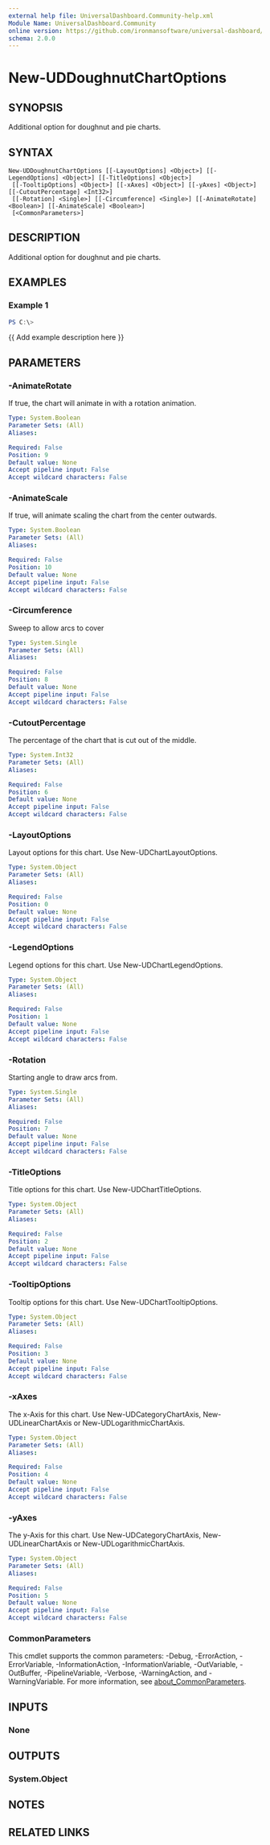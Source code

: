 ```yaml
---
external help file: UniversalDashboard.Community-help.xml
Module Name: UniversalDashboard.Community
online version: https://github.com/ironmansoftware/universal-dashboard/blob/master/src/UniversalDashboard/Help/New-UDCollection.md
schema: 2.0.0
---
```


# New-UDDoughnutChartOptions

## SYNOPSIS
Additional option for doughnut and pie charts.

## SYNTAX

```
New-UDDoughnutChartOptions [[-LayoutOptions] <Object>] [[-LegendOptions] <Object>] [[-TitleOptions] <Object>]
 [[-TooltipOptions] <Object>] [[-xAxes] <Object>] [[-yAxes] <Object>] [[-CutoutPercentage] <Int32>]
 [[-Rotation] <Single>] [[-Circumference] <Single>] [[-AnimateRotate] <Boolean>] [[-AnimateScale] <Boolean>]
 [<CommonParameters>]
```

## DESCRIPTION
Additional option for doughnut and pie charts.

## EXAMPLES

### Example 1
```powershell
PS C:\> 
```

{{ Add example description here }}

## PARAMETERS

### -AnimateRotate
If true, the chart will animate in with a rotation animation.

```yaml
Type: System.Boolean
Parameter Sets: (All)
Aliases:

Required: False
Position: 9
Default value: None
Accept pipeline input: False
Accept wildcard characters: False
```

### -AnimateScale
If true, will animate scaling the chart from the center outwards.

```yaml
Type: System.Boolean
Parameter Sets: (All)
Aliases:

Required: False
Position: 10
Default value: None
Accept pipeline input: False
Accept wildcard characters: False
```

### -Circumference
Sweep to allow arcs to cover

```yaml
Type: System.Single
Parameter Sets: (All)
Aliases:

Required: False
Position: 8
Default value: None
Accept pipeline input: False
Accept wildcard characters: False
```

### -CutoutPercentage
The percentage of the chart that is cut out of the middle.

```yaml
Type: System.Int32
Parameter Sets: (All)
Aliases:

Required: False
Position: 6
Default value: None
Accept pipeline input: False
Accept wildcard characters: False
```

### -LayoutOptions
Layout options for this chart.
Use New-UDChartLayoutOptions.

```yaml
Type: System.Object
Parameter Sets: (All)
Aliases:

Required: False
Position: 0
Default value: None
Accept pipeline input: False
Accept wildcard characters: False
```

### -LegendOptions
Legend options for this chart.
Use New-UDChartLegendOptions.

```yaml
Type: System.Object
Parameter Sets: (All)
Aliases:

Required: False
Position: 1
Default value: None
Accept pipeline input: False
Accept wildcard characters: False
```

### -Rotation
Starting angle to draw arcs from.

```yaml
Type: System.Single
Parameter Sets: (All)
Aliases:

Required: False
Position: 7
Default value: None
Accept pipeline input: False
Accept wildcard characters: False
```

### -TitleOptions
Title options for this chart.
Use New-UDChartTitleOptions.

```yaml
Type: System.Object
Parameter Sets: (All)
Aliases:

Required: False
Position: 2
Default value: None
Accept pipeline input: False
Accept wildcard characters: False
```

### -TooltipOptions
Tooltip options for this chart.
Use New-UDChartTooltipOptions.

```yaml
Type: System.Object
Parameter Sets: (All)
Aliases:

Required: False
Position: 3
Default value: None
Accept pipeline input: False
Accept wildcard characters: False
```

### -xAxes
The x-Axis for this chart.
Use New-UDCategoryChartAxis, New-UDLinearChartAxis or New-UDLogarithmicChartAxis.

```yaml
Type: System.Object
Parameter Sets: (All)
Aliases:

Required: False
Position: 4
Default value: None
Accept pipeline input: False
Accept wildcard characters: False
```

### -yAxes
The y-Axis for this chart.
Use New-UDCategoryChartAxis, New-UDLinearChartAxis or New-UDLogarithmicChartAxis.

```yaml
Type: System.Object
Parameter Sets: (All)
Aliases:

Required: False
Position: 5
Default value: None
Accept pipeline input: False
Accept wildcard characters: False
```

### CommonParameters
This cmdlet supports the common parameters: -Debug, -ErrorAction, -ErrorVariable, -InformationAction, -InformationVariable, -OutVariable, -OutBuffer, -PipelineVariable, -Verbose, -WarningAction, and -WarningVariable. For more information, see [about_CommonParameters](http://go.microsoft.com/fwlink/?LinkID=113216).

## INPUTS

### None
## OUTPUTS

### System.Object
## NOTES

## RELATED LINKS
